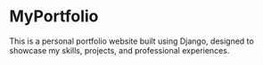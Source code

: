 # MyPortfolio
This is a personal portfolio website built using Django, designed to showcase my skills, projects, and professional experiences. 
